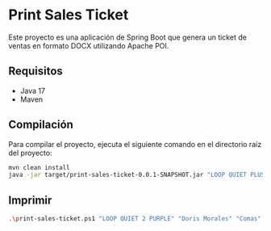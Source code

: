 # Print Sales Ticket

Este proyecto es una aplicación de Spring Boot que genera un ticket de ventas en formato DOCX utilizando Apache POI.

## Requisitos

- Java 17
- Maven

## Compilación

Para compilar el proyecto, ejecuta el siguiente comando en el directorio raíz del proyecto:

```bash
mvn clean install
java -jar target/print-sales-ticket-0.0.1-SNAPSHOT.jar "LOOP QUIET PLUS 2 BLACK" "Franco Romero" "Los Olivos"
```

## Imprimir 
```bash
.\print-sales-ticket.ps1 "LOOP QUIET 2 PURPLE" "Doris Morales" "Comas"
```
